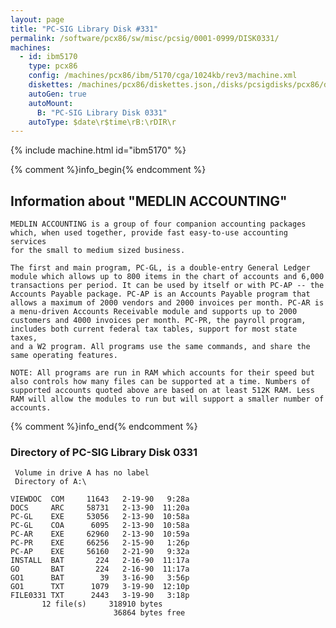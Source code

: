 ```yaml
---
layout: page
title: "PC-SIG Library Disk #331"
permalink: /software/pcx86/sw/misc/pcsig/0001-0999/DISK0331/
machines:
  - id: ibm5170
    type: pcx86
    config: /machines/pcx86/ibm/5170/cga/1024kb/rev3/machine.xml
    diskettes: /machines/pcx86/diskettes.json,/disks/pcsigdisks/pcx86/diskettes.json
    autoGen: true
    autoMount:
      B: "PC-SIG Library Disk 0331"
    autoType: $date\r$time\rB:\rDIR\r
---
```


{% include machine.html id="ibm5170" %}

{% comment %}info_begin{% endcomment %}

## Information about "MEDLIN ACCOUNTING"

    MEDLIN ACCOUNTING is a group of four companion accounting packages
    which, when used together, provide fast easy-to-use accounting services
    for the small to medium sized business.
    
    The first and main program, PC-GL, is a double-entry General Ledger
    module which allows up to 800 items in the chart of accounts and 6,000
    transactions per period. It can be used by itself or with PC-AP -- the
    Accounts Payable package. PC-AP is an Accounts Payable program that
    allows a maximum of 2000 vendors and 2000 invoices per month. PC-AR is
    a menu-driven Accounts Receivable module and supports up to 2000
    customers and 4000 invoices per month. PC-PR, the payroll program,
    includes both current federal tax tables, support for most state taxes,
    and a W2 program. All programs use the same commands, and share the
    same operating features.
    
    NOTE: All programs are run in RAM which accounts for their speed but
    also controls how many files can be supported at a time. Numbers of
    supported accounts quoted above are based on at least 512K RAM. Less
    RAM will allow the modules to run but will support a smaller number of
    accounts.
{% comment %}info_end{% endcomment %}


### Directory of PC-SIG Library Disk 0331

     Volume in drive A has no label
     Directory of A:\

    VIEWDOC  COM     11643   2-19-90   9:28a
    DOCS     ARC     58731   2-13-90  11:20a
    PC-GL    EXE     53056   2-13-90  10:58a
    PC-GL    COA      6095   2-13-90  10:58a
    PC-AR    EXE     62960   2-13-90  10:59a
    PC-PR    EXE     66256   2-15-90   1:26p
    PC-AP    EXE     56160   2-21-90   9:32a
    INSTALL  BAT       224   2-16-90  11:17a
    GO       BAT       224   2-16-90  11:17a
    GO1      BAT        39   3-16-90   3:56p
    GO1      TXT      1079   3-19-90  12:10p
    FILE0331 TXT      2443   3-19-90   3:18p
           12 file(s)     318910 bytes
                           36864 bytes free
